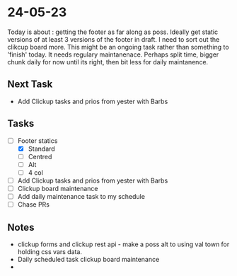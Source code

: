 # 24-05-23

Today is about : getting the footer as far along as poss. Ideally get static versions of at least 3 versions of the footer in draft.
I need to sort out the clikcup board more. This might be an ongoing task rather than something to 'finish' today. It needs regulary maintanenace. Perhaps split time, bigger chunk daily for now until its right, then bit less for daily maintanence.

## Next Task
- Add Clickup tasks and prios from yester with Barbs

## Tasks
- [ ] Footer statics
  - [x] Standard
  - [ ] Centred
  - [ ] Alt
  - [ ] 4 col

- [ ] Add Clickup tasks and prios from yester with Barbs
- [ ] Clickup board maintenance
- [ ] Add daily maintenance task to my schedule
- [ ] Chase PRs

## Notes
- clickup forms and clickup rest api - make a poss alt to using val town for holding css vars data.
- Daily scheduled task clickup board maintenance
-